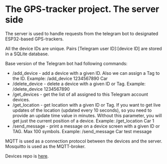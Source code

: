# The GPS-tracker project. The server side

The server is used to handle requests from the telegram bot to designated ESP32-based GPS-trackers.

All the device IDs are unique. Pairs [Telegram user ID]:[device ID] are stored in a SQLite database.

Base version of the Telegram bot had following commands:
- /add_device - add a device with a given ID. Also we can assign a Tag to the ID. Example: /add_device 1234567890 Car
- /delete_device - delete a device with a given ID or Tag. Example: /delete_device 1234567890
- /get_devices - get the list of all assigned to this Telegram account devices.
- /get_location - get location with a given ID or Tag. If you want to get live updates of the location (updated every 10 seconds), so you need to provide an update time value in minutes. Without this parameter, you will get just the current position of a device. Example: /get_location Car 1
- /send_message - print a message on a device screen with a given ID or TAG. Max 100 symbols. Example: /send_message Car test message

MQTT is used as a connection protocol between the devices and the server. Mosquitto is used as the MQTT-broker. 

Devices repo is [here](https://github.com/Hvunt/PeepoTracker_Device).
